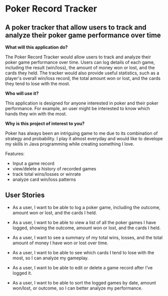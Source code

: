 # Poker Record Tracker
## A poker tracker that allow users to track and analyze their poker game performance over time

**What will this application do?**

The Poker Record Tracker would allow users to track and analyze their poker game performance over time. Users can log details of each game, including the result (win/loss), the amount of money won or lost, and the cards they held. The tracker would also provide useful statistics, such as a player's overall win/loss record, the total amount won or lost, and the cards they tend to lose with the most.

**Who will use it?**

This application is designed for anyone interested in poker and their poker performance. For example, an user might be interested to know which hands they win with the most.

**Why is this project of interest to you?**

Poker has always been an intriguing game to me due to its combination of strategy and probability. I play it almost everyday and would like to develope my skills in Java programming while creating something I love.


Features:
- Input a game record
- view/delete a history of recorded games
- track total wins/losses or winrate
- analyze card win/loss patterns

## User Stories

- As a user, I want to be able to log a poker game, including the outcome, amount won or lost, and the cards I held.

- As a user, I want to be able to view a list of all the poker games I have logged, showing the outcome, amount won or lost, and the cards I held.

- As a user, I want to see a summary of my total wins, losses, and the total amount of money I have won or lost over time.

- As a user, I want to be able to see which cards I tend to lose with the most, so I can analyze my gameplay.

- As a user, I want to be able to edit or delete a game record after I’ve logged it.

- As a user, I want to be able to sort the logged games by date, amount won/lost, or outcome, so I can better analyze my performance.
